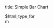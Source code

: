 title: Simple Bar Chart

<div style="width: 100px" class="center-block">$html_type_form</div>
<div data-options='gexamples.barchart' style='max-width: 500px' class="center-block" giotto-chart></div>